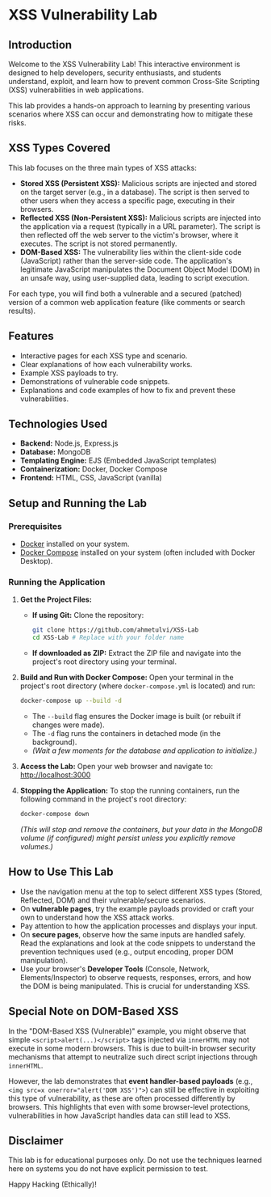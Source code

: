 # XSS Vulnerability Lab

## Introduction

Welcome to the XSS Vulnerability Lab! This interactive environment is designed to help developers, security enthusiasts, and students understand, exploit, and learn how to prevent common Cross-Site Scripting (XSS) vulnerabilities in web applications.

This lab provides a hands-on approach to learning by presenting various scenarios where XSS can occur and demonstrating how to mitigate these risks.

## XSS Types Covered

This lab focuses on the three main types of XSS attacks:

- **Stored XSS (Persistent XSS):** Malicious scripts are injected and stored on the target server (e.g., in a database). The script is then served to other users when they access a specific page, executing in their browsers.
- **Reflected XSS (Non-Persistent XSS):** Malicious scripts are injected into the application via a request (typically in a URL parameter). The script is then reflected off the web server to the victim's browser, where it executes. The script is not stored permanently.
- **DOM-Based XSS:** The vulnerability lies within the client-side code (JavaScript) rather than the server-side code. The application's legitimate JavaScript manipulates the Document Object Model (DOM) in an unsafe way, using user-supplied data, leading to script execution.

For each type, you will find both a vulnerable and a secured (patched) version of a common web application feature (like comments or search results).

## Features

- Interactive pages for each XSS type and scenario.
- Clear explanations of how each vulnerability works.
- Example XSS payloads to try.
- Demonstrations of vulnerable code snippets.
- Explanations and code examples of how to fix and prevent these vulnerabilities.

## Technologies Used

- **Backend:** Node.js, Express.js
- **Database:** MongoDB
- **Templating Engine:** EJS (Embedded JavaScript templates)
- **Containerization:** Docker, Docker Compose
- **Frontend:** HTML, CSS, JavaScript (vanilla)

## Setup and Running the Lab

### Prerequisites

- [Docker](https://www.docker.com/get-started) installed on your system.
- [Docker Compose](https://docs.docker.com/compose/install/) installed on your system (often included with Docker Desktop).

### Running the Application

1.  **Get the Project Files:**

    - **If using Git:** Clone the repository:
      ```bash
      git clone https://github.com/ahmetulvi/XSS-Lab
      cd XSS-Lab # Replace with your folder name
      ```
    - **If downloaded as ZIP:** Extract the ZIP file and navigate into the project's root directory using your terminal.

2.  **Build and Run with Docker Compose:**
    Open your terminal in the project's root directory (where `docker-compose.yml` is located) and run:

    ```bash
    docker-compose up --build -d
    ```

    - The `--build` flag ensures the Docker image is built (or rebuilt if changes were made).
    - The `-d` flag runs the containers in detached mode (in the background).
    - _(Wait a few moments for the database and application to initialize.)_

3.  **Access the Lab:**
    Open your web browser and navigate to:
    [http://localhost:3000](http://localhost:3000)

4.  **Stopping the Application:**
    To stop the running containers, run the following command in the project's root directory:
    ```bash
    docker-compose down
    ```
    _(This will stop and remove the containers, but your data in the MongoDB volume (if configured) might persist unless you explicitly remove volumes.)_

## How to Use This Lab

- Use the navigation menu at the top to select different XSS types (Stored, Reflected, DOM) and their vulnerable/secure scenarios.
- On **vulnerable pages**, try the example payloads provided or craft your own to understand how the XSS attack works.
- Pay attention to how the application processes and displays your input.
- On **secure pages**, observe how the same inputs are handled safely. Read the explanations and look at the code snippets to understand the prevention techniques used (e.g., output encoding, proper DOM manipulation).
- Use your browser's **Developer Tools** (Console, Network, Elements/Inspector) to observe requests, responses, errors, and how the DOM is being manipulated. This is crucial for understanding XSS.

## Special Note on DOM-Based XSS

In the "DOM-Based XSS (Vulnerable)" example, you might observe that simple `<script>alert(...)</script>` tags injected via `innerHTML` may not execute in some modern browsers. This is due to built-in browser security mechanisms that attempt to neutralize such direct script injections through `innerHTML`.

However, the lab demonstrates that **event handler-based payloads** (e.g., `<img src=x onerror="alert('DOM XSS')">`) can still be effective in exploiting this type of vulnerability, as these are often processed differently by browsers. This highlights that even with some browser-level protections, vulnerabilities in how JavaScript handles data can still lead to XSS.

## Disclaimer

This lab is for educational purposes only. Do not use the techniques learned here on systems you do not have explicit permission to test.

Happy Hacking (Ethically)!
